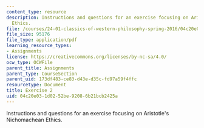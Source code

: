 ```yaml
---
content_type: resource
description: Instructions and questions for an exercise focusing on Aristotle's Nichomachean
  Ethics.
file: /courses/24-01-classics-of-western-philosophy-spring-2016/04c20e031d0252be92086b21bcb2425a_MIT24_01S16_Exercise2.pdf
file_size: 95176
file_type: application/pdf
learning_resource_types:
- Assignments
license: https://creativecommons.org/licenses/by-nc-sa/4.0/
ocw_type: OCWFile
parent_title: Assignments
parent_type: CourseSection
parent_uid: 173df483-ce83-d43e-d35c-fd97a59f4ffc
resourcetype: Document
title: Exercise 2
uid: 04c20e03-1d02-52be-9208-6b21bcb2425a
---
```

Instructions and questions for an exercise focusing on Aristotle's Nichomachean Ethics.